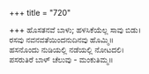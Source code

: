 +++
title = "720"

+++
ಹೊಸತನವೆ ಬಾಳು; ಹಳಸಿಕೆಯೆಲ್ಲ ಸಾವು ಬಿಡು।  
ರಸವು ನವನವತೆಯಿಂದನುದಿನವು ಹೊಮ್ಮಿ॥  
ಹಸನೊಂದು ನುಡಿಯಲ್ಲಿ ನಡೆಯಲ್ಲಿ ನೋಟದಲಿ।  
ಪಸರುತಿರೆ ಬಾಳ್ ಚೆಲುವು - ಮಂಕುತಿಮ್ಮ॥  
